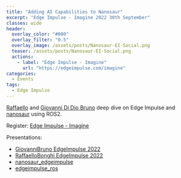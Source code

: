 ```yaml
---
title: "Adding AI Capabilities to Nanosaur"
excerpt: "Edge Impulse - Imagine 2022 30th September"
classes: wide
header:
  overlay_color: "#000"
  overlay_filter: "0.5"
  overlay_image: /assets/posts/Nanosaur-EI-Social.png
  teaser: /assets/posts/Nanosaur-EI-Social.png
  actions:
    - label: "Edge Impulse - Imagine"
      url: "https://edgeimpulse.com/imagine"
categories:
  - Events
tags:
  - Edge Impulse
---
```


[Raffaello](https://rnext.it) and [Giovanni Di Dio Bruno](http://gbr1.github.io/) deep dive on Edge Impulse and [nanosaur](https://nanosaur.ai/) using ROS2.

Register: [Edge Impulse - Imagine](https://edgeimpulse.com/imagine)

Presentations:
* [GiovanniBruno EdgeImpulse 2022](https://drive.google.com/file/d/13WukEBBO3nxi6oF6ituhiHaYZim1WRS_/view?usp=sharing)
* [RaffaelloBonghi EdgeImpulse 2022](https://drive.google.com/file/d/1z84qItln4Sp4s9e3jbyw5ofYruidigq-/view?usp=sharing)
* [nanosaur_edgeimpulse](https://github.com/rnanosaur/nanosaur_edgeimpulse.git)
* [edgeimpulse_ros](https://github.com/gbr1/edgeimpulse_ros.git)